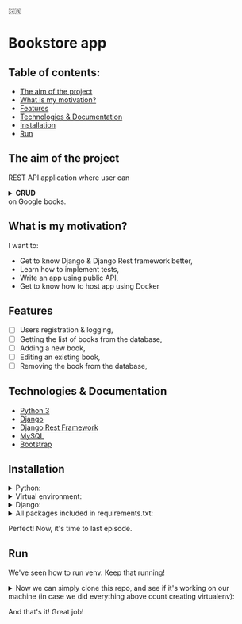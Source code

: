 🇬🇧

# Bookstore app

## Table of contents:

- [The aim of the project](#the-aim-of-the-project)
- [What is my motivation?](#what-is-my-motivation)
- [Features](#features)
- [Technologies & Documentation](#technologies--documentation)
- [Installation](#installation)
- [Run](#run)


## The aim of the project

REST API application where user can <details><summary><b>CRUD</b></summary>(Create / Read / Update / Delete)</details> on Google books.

## What is my motivation?

I want to:
- Get to know Django & Django Rest framework better,
- Learn how to implement tests,
- Write an app using public API,
- Get to know how to host app using Docker

## Features

- [ ] Users registration & logging,
- [ ] Getting the list of books from the database,
- [ ] Adding a new book,
- [ ] Editing an existing book,
- [ ] Removing the book from the database,

## Technologies & Documentation

- [Python 3](https://docs.python.org/3/)
- [Django](https://docs.djangoproject.com/en/4.0/)
- [Django Rest Framework](https://www.django-rest-framework.org/)
- [MySQL](https://dev.mysql.com/doc/)
- [Bootstrap](https://getbootstrap.com/docs/4.3/getting-started/introduction/)

## Installation

<details>
<summary>Python:</summary>

Visit https://www.python.org/downloads/ and type which installing package you prefer (by your operating system) and download the package.

After download, go through installation process.

After above, let's check if Python is installed on your computer. To do this, open your terminal or command prompt and type:

For MacOS/Linux:
```
python3 --version
```

For Windows:
```
python --version
```
</details>

<details>
<summary>Virtual environment:</summary>

[More info about venv](https://docs.python.org/3/library/venv.html)

Open terminal/command prompt and create directory where you will create a django project using commands below:

```
ls                                                   # to check content of your domain directory
mkdir <directory_name>                               # to create a separated directory for project
cd <directory_name>                                  # just to go into new directory
python3 -m venv <virtualenv_name>                    # to create virtualenv using MacOS terminal
python -m venv <virtualenv_name>                     # to create virtualenv on Windows
source <virtualenv_name>/bin/activate                # to activate virtualenv on MacOS
<virtualenv_name>\Scripts\activate                   # to activate virtualenv on Windows

(<virtualenv_name>) <username>@<actual_directory> %  # after above you should see the (<virtualenv_name>). This line appears on MacOS.
```
</details>

<details>
<summary>Django:</summary>

If you did above tutorials, now you should have scheme of your files like:

```
Desktop/
    <directory_name>/
        <virtualenv_name>
```

Now we can install Django framework. Simply type in your terminal/command prompt:

```
pip3 install django     # on MacOS
pip install django      # on Windows
```

To check if it's installed correctly, type:
```
python3 -m django --version     # on MacOS
python -m django --version      # on Windows
```

If Django is installed, you should see the version of your installation. If it isn’t, you’ll get an error telling “No module named django”.
</details>

<details>
<summary>All packages included in requirements.txt:</summary>

<details>
<summary>First option (prefered):</summary>

After clone this repo, type command:
```
pip3 install -r requirements.txt        # on MacOS
pip install -r requirements.txt         # on Windows
```

</details>

<details>
<summary>Second option:</summary>

Open file ```requirements.txt``` and type command with every package name:
```
pip3 install <package_name>     # on MacOS
pip install <package_name>      # on Windows
```

</details>

</details>

Perfect! Now, it's time to last episode.

##  Run

We've seen how to run venv. Keep that running!


<details>
<summary>Now we can simply clone this repo, and see if it's working on our machine (in case we did everything above count creating virtualenv):</summary>

```
git init                                                # to initialize repository
git clone https://github.com/xwojziarnik/cepik_app      # to clone this repository into your local machine

python3 manage.py runserver     # using MacOS
python manage.py runserver      # using Windows
```
</details>

And that's it! Great job!